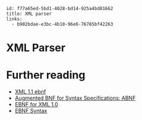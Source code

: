 ```
id: f77a65ed-5bd1-4028-bd14-925a4bd81662
title: XML parser
links:
  - b902bdae-e3bc-4b10-96e6-76765bf42263
```

# XML Parser

# Further reading

* [XML 1.1 ebnf][1]
* [Augmented BNF for Syntax Specifications: ABNF][2]
* [EBNF for XML 1.0][3]
* [EBNF Syntax][4]

[1]: https://www.liquid-technologies.com/XML/EBNF1.1.aspx
[2]: https://tools.ietf.org/html/rfc5234
[3]: http://www.jelks.nu/XML/xmlebnf.html 
[4]: https://condor.depaul.edu/ichu/csc447/notes/wk3/BNF.pdf
